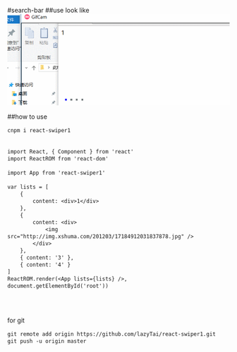 #search-bar
##use look like
![use look like](./public/move.gif)

##how to use
```
cnpm i react-swiper1


import React, { Component } from 'react'
import ReactROM from 'react-dom'

import App from 'react-swiper1'

var lists = [
    {
        content: <div>1</div>
    },
    {
        content: <div>
            <img src="http://img.xshuma.com/201203/17184912031837878.jpg" />
        </div>
    },
    { content: '3' },
    { content: '4' }
]
ReactROM.render(<App lists={lists} />, document.getElementById('root'))




```

for git
```
git remote add origin https://github.com/lazyTai/react-swiper1.git
git push -u origin master

```